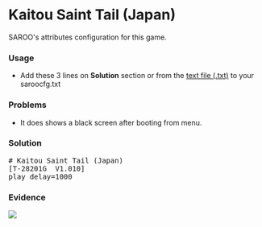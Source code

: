 # Kaitou Saint Tail (Japan)

SAROO's attributes configuration for this game.

### Usage

- Add these 3 lines on **Solution** section or from the [text file (.txt)](./config.txt) to your saroocfg.txt

### Problems

- It does shows a black screen after booting from menu.

### Solution

<pre># Kaitou Saint Tail (Japan)
[T-28201G  V1.010]
play_delay=1000</pre>

### Evidence

[![](https://img.youtube.com/vi/ScU_6YyNzKU/0.jpg)](https://youtu.be/ScU_6YyNzKU)

